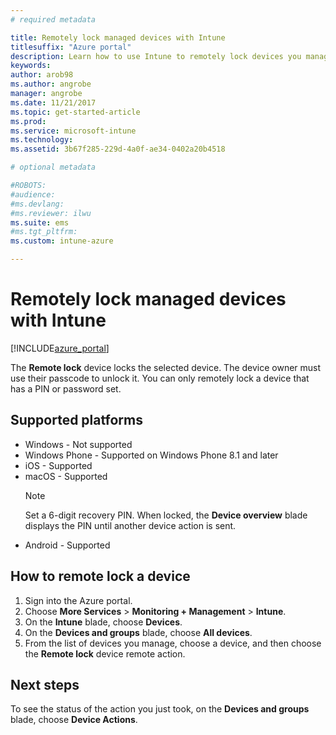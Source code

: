 ```yaml
---
# required metadata

title: Remotely lock managed devices with Intune 
titlesuffix: "Azure portal"
description: Learn how to use Intune to remotely lock devices you manage."
keywords:
author: arob98
ms.author: angrobe
manager: angrobe
ms.date: 11/21/2017
ms.topic: get-started-article
ms.prod:
ms.service: microsoft-intune
ms.technology:
ms.assetid: 3b67f285-229d-4a0f-ae34-0402a20b4518

# optional metadata

#ROBOTS:
#audience:
#ms.devlang:
#ms.reviewer: ilwu
ms.suite: ems
#ms.tgt_pltfrm:
ms.custom: intune-azure

---
```


# Remotely lock managed devices with Intune


[!INCLUDE[azure_portal](./includes/azure_portal.md)]

The **Remote lock** device locks the selected device. The device owner must use their passcode to unlock it. You can only remotely lock a device that has a PIN or password set.

## Supported platforms

- Windows - Not supported
- Windows Phone - Supported on Windows Phone 8.1 and later
- iOS - Supported
- macOS - Supported
    > [!Note]  
    > Set a 6-digit recovery PIN. When locked, the **Device overview** blade displays the PIN until another device action is sent.
- Android - Supported

## How to remote lock a device

1. Sign into the Azure portal.
2. Choose **More Services** > **Monitoring + Management** > **Intune**.
3. On the **Intune** blade, choose **Devices**.
4. On the **Devices and groups** blade, choose **All devices**.
5. From the list of devices you manage, choose a device, and then choose the **Remote lock** device remote action.

## Next steps

To see the status of the action you just took, on the **Devices and groups** blade, choose **Device Actions**.
